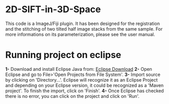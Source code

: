# 2D-SIFT-in-3D-Space

This code is a ImageJ/Fiji plugin. It has been designed for the registration and the stitching of two tilted half image stacks from the same sample.
For more informations on its parameterization, please see the user manual.

# Running project on eclipse

**1-** Download and install Eclipse Java from: [Eclipse Download](https://www.eclipse.org/downloads/)
**2-** Open Eclipse and go to File>'Open Projects from File System'.
**3-** Import source by clicking on 'Directory...'. Eclipse will recognize it as an Eclipse Project and depending on your Eclipse version, it could be recognized as a 'Maven project'. To finish the import, click on 'Finish'.
**4-** Once Eclipse has checked there is no error, you can click on the project and click on 'Run'.
